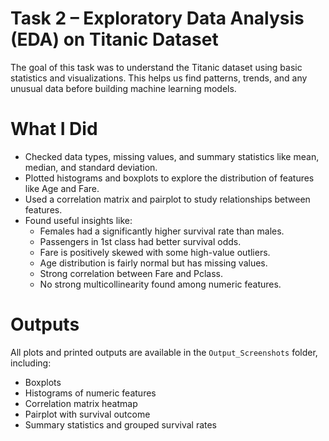 # Task 2 – Exploratory Data Analysis (EDA) on Titanic Dataset

The goal of this task was to understand the Titanic dataset using basic statistics and visualizations. This helps us find patterns, trends, and any unusual data before building machine learning models.

# What I Did
- Checked data types, missing values, and summary statistics like mean, median, and standard deviation.
- Plotted histograms and boxplots to explore the distribution of features like Age and Fare.
- Used a correlation matrix and pairplot to study relationships between features.
- Found useful insights like:
    * Females had a significantly higher survival rate than males.
    * Passengers in 1st class had better survival odds.
    * Fare is positively skewed with some high-value outliers.
    * Age distribution is fairly normal but has missing values.
    * Strong correlation between Fare and Pclass.
    * No strong multicollinearity found among numeric features.

# Outputs
All plots and printed outputs are available in the `Output_Screenshots` folder, including:
- Boxplots
- Histograms of numeric features
- Correlation matrix heatmap
- Pairplot with survival outcome
- Summary statistics and grouped survival rates